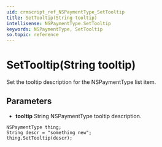 ```yaml
---
uid: crmscript_ref_NSPaymentType_SetTooltip
title: SetTooltip(String tooltip)
intellisense: NSPaymentType.SetTooltip
keywords: NSPaymentType, SetTooltip
so.topic: reference
---
```


# SetTooltip(String tooltip)

Set the tooltip description for the NSPaymentType list item.

## Parameters

* **tooltip** String NSPaymentType tooltip description.

```crmscript
NSPaymentType thing;
String descr = "something new";
thing.SetTooltip(descr);
```

